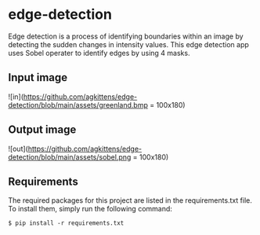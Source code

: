 # edge-detection
Edge detection is a process of identifying boundaries within an image by detecting the sudden changes in intensity values. This edge detection app uses Sobel operater to identify edges by using 4 masks.

## Input image
![in](https://github.com/agkittens/edge-detection/blob/main/assets/greenland.bmp = 100x180)

## Output image
![out](https://github.com/agkittens/edge-detection/blob/main/assets/sobel.png = 100x180)


## Requirements
The required packages for this project are listed in the requirements.txt file. To install them, simply run the following command:
```
$ pip install -r requirements.txt
```
